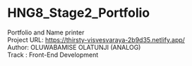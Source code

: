 # HNG8_Stage2_Portfolio
 Portfolio and Name printer <br/>
 Project URL: https://thirsty-visvesvaraya-2b9d35.netlify.app/<br>
 Author: OLUWABAMISE OLATUNJI (ANALOG)<br>
 Track : Front-End Development
